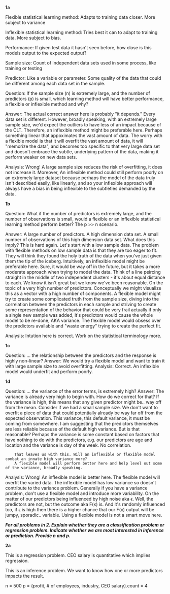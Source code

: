 **1a**

Flexible statistical learning method: Adapts to training data closer. More subject to variance

Inflexible statistical learning method: Tries best it can to adapt to training data. More subject to bias.

Performance: If given test data it hasn't seen before, how close is this models output to the expected output?

Sample size: Count of independent data sets used in some process, like training or testing

Predictor: Like a variable or parameter. Some quality of the data that could be different among each data set in the sample.

Question: If the sample size (n) is extremely large, and the number of predictors (p) is small, which learning method will have better performance, a flexible or inflexible method and why?

Answer: The actual correct answer here is probably "it depends." Every data set is different. However, 
        broadly speaking, with an extremely large sample size, we'd expect the outliers to have less of an impact 
        because of the CLT. Therefore, an inflexible method might be preferable here. Perhaps something linear
        that appoximates the vast amount of data. The worry with a flexible model is that it will overfit the vast
        amount of data, it will "memorize the data", and becomes too specific to that very large data set and doesn't
        embrace the subtle, underlying pattern of the data, making it perform weaker on new data sets.

Analysis: Wrong! A large sample size reduces the risk of overfitting, it does not increase it. Moreover,
          An inflexible method could still perform poorly on an extremely large dataset because perhaps
          the model of the data truly isn't described easily, like linearly, and so your inflexible 
          approach will always have a bias in being inflexible to the subtleties demanded by the data.

**1b**

Question: What if the number of predictors is extremely large, and the number of observations is small, would a flexible
or an inflexible statistical learning method perform better? The p >> n scenario. 

Answer: A large number of predictors. A high dimension data set. A small number of observations of this high dimension data set. What does this imply? This is hard again. Let's start with a low sample data. The problem with flexible methods on low sample data is that they are too eager to fit. They will think they found the holy truth of the data when you've just given them the tip of the iceberg. Intuitively, an inflexible model might be preferable here. Sure, it would be way off in the future, but it takes a more moderate approach when trying to model the data. Think of a line peircing straight in the middle of two independent clusters - it's about equal distance to each. We know it isn't great but we know we've been reasonable. On the topic of a very high number of predictors. Conceptually we might visualize this as a vector with a high number of components. A flexible model might try to create some complicated truth from the sample size, diving into the correlation between the predictors in each sample and striving to create some representation of the behavior that could be very frail actually if only a single new sample was added, it's predictors would cause the whole model to be re-done, AKA variance. The flexible model would obsess over the predictors available and "waste energy" trying to create the perfect fit. 

Analysis: Intution here is correct. Work on the statistical terminology more.

**1c**

Question: ... the relationship between the predictors and the response is highly non-linear?
Answer: We would try a flexible model and want to train it with large sample size to avoid overfitting. 
Analysis: Correct. An inflexible model would underfit and perform poorly.

**1d**

Question: ... the variance of the error terms, is extremely high? 
Answer: The variance is already very high to begin with. How do we correct for that? If the variance is high, this means 
        that any given predictor might be.. way off from the mean. Consider if we had a small sample size.
        We don't want to overfit a piece of data that could potentially already be way far off from the expected observation. This variance, this default variance, it must be coming from somewhere. I am suggesting that the 
        predictors themselves are less reliable because of the default high variance. But is that reasonable? Perhaps 
        the variance is some constant based on factors that have nothing to do with the predictors, e.g. our predictors are age and location and the variance is day of the week. No correlation. 

        That leaves us with this. Will an inflexible or flexible model combat an innate high variance more? 
        A flexible model will perform better here and help level out some of the variance, broadly speaking.
Analysis: Wrong! An inflexible model is better here. The flexible model will overfit the varied data. The inflexible
          model has low variance so doesn't contribute to the variance problem. Generally if you have a variance 
          problem, don't use a flexible model and introduce more variability. 
          On the matter of our predictors being influenced by high noise aka ϵ. Well, the predictors are not, 
          but the outcome aka F(x) is. And it's randomly influenced too, if ϵ is high then there is a higher chance 
          that our F(x) output will be jumpy, sporadic.. variable. Using a flexible model is not a smart move here.


***For all problems in 2. Explain whether they are a classification problem or regression problem. 
Indicate whether we are most interested in inference or prediction. 
Provide n and p.***

**2a** 

This is a regression problem. CEO salary is quantitative which implies regression.

This is an inference problem. We want to know how one or more predictors impacts the result.

n = 500
p = {profit, # of employees, industry, CEO salary}.count = 4



